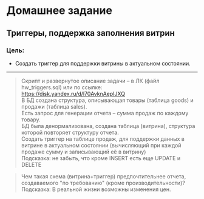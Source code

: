 # Домашнее задание
## Триггеры, поддержка заполнения витрин
### Цель:
* Создать триггер для поддержки витрины в актуальном состоянии.
---

> Скрипт и развернутое описание задачи – в ЛК (файл hw_triggers.sql) или по ссылке: https://disk.yandex.ru/d/l70AvknAepIJXQ  
> В БД создана структура, описывающая товары (таблица goods) и продажи (таблица sales).  
> Есть запрос для генерации отчета – сумма продаж по каждому товару.  
> БД была денормализована, создана таблица (витрина), структура которой повторяет структуру отчета.  
> Создать триггер на таблице продаж, для поддержки данных в витрине в актуальном состоянии (вычисляющий при каждой продаже сумму и записывающий её в витрину)  
> Подсказка: не забыть, что кроме INSERT есть еще UPDATE и DELETE  

> Чем такая схема (витрина+триггер) предпочтительнее отчета, создаваемого "по требованию" (кроме производительности)?  
> Подсказка: В реальной жизни возможны изменения цен.  
